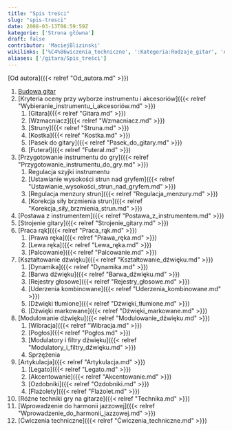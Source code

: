 ```yaml
---
title: "Spis treści"
slug: "spis-tresci"
date: 2008-03-13T06:59:59Z
kategorie: ['Strona główna']
draft: false
contributor: 'MaciejBlizinski'
wikilinks: ['%C4%86wiczenia_techniczne', ':Kategoria:Rodzaje_gitar', 'Akcentowanie', 'Artykulacja', 'Barwa_d%C5%BAwi%C4%99ku', 'D%C5%BAwi%C4%99ki_markowane', 'D%C5%BAwi%C4%99ki_t%C5%82umione', 'Dynamika', 'Fla%C5%BColet', 'Futera%C5%82', 'Gitara', 'Korekcja_si%C5%82y_brzmienia_strun', 'Kostka', 'Kszta%C5%82towanie_d%C5%BAwi%C4%99ku', 'Legato', 'Lewa_r%C4%99ka', 'Modulatory_i_filtry_d%C5%BAwi%C4%99ku', 'Modulowanie_d%C5%BAwi%C4%99ku', 'Od_autora', 'Ozdobniki', 'Palcowanie', 'Pasek_do_gitary', 'Pog%C5%82os', 'Postawa_z_instrumentem', 'Praca_r%C4%85k', 'Prawa_r%C4%99ka', 'Przygotowanie_instrumentu_do_gry', 'R%C3%B3%C5%BCne_techniki_gry_na_gitarze', 'Regulacja_menzury', 'Regulacja_szyjki_instrumentu', 'Rejestry_g%C5%82osowe', 'Sprz%C4%99%C5%BCenia', 'Strojenie_gitary', 'Struny', 'Uderzenia_kombinowane', 'Ustawianie_wysoko%C5%9Bci_strun_nad_gryfem', 'Wibracja', 'Wprowadzenie_do_harmonii_jazzowej', 'Wybieranie_instrumentu_i_akcesori%C3%B3w', 'Wzmacniacz']
aliases: ['/gitara/Spis_treści']
---
```

[Od autora]({{< relref "Od_autora.md" >}})

1.  [Budowa gitar](/kategorie/rodzaje-gitar "Kategoria Rodzaje gitar")
2.  [Kryteria oceny przy wyborze instrumentu i
    akcesoriów]({{< relref "Wybieranie_instrumentu_i_akcesoriów.md" >}})
    1.  [Gitara]({{< relref "Gitara.md" >}})
    2.  [Wzmacniacz]({{< relref "Wzmacniacz.md" >}})
    3.  [Struny]({{< relref "Struna.md" >}})
    4.  [Kostka]({{< relref "Kostka.md" >}})
    5.  [Pasek do gitary]({{< relref "Pasek_do_gitary.md" >}})
    6.  [Futerał]({{< relref "Futerał.md" >}})
3.  [Przygotowanie instrumentu do
    gry]({{< relref "Przygotowanie_instrumentu_do_gry.md" >}})
    1.  Regulacja szyjki
        instrumentu<!-- link nie odnosił się do niczego: PosixPath('Regulacja_szyjki_instrumentu.md') wants to redirect to PosixPath('Regulacja_szyjki_instrumentu.md'), but PosixPath('Regulacja_szyjki_instrumentu.md') will be deleted -->
    2.  [Ustawianie wysokości strun nad
        gryfem]({{< relref "Ustawianie_wysokości_strun_nad_gryfem.md" >}})
    3.  [Regulacja menzury strun]({{< relref "Regulacja_menzury.md" >}})
    4.  [Korekcja siły brzmienia
        strun]({{< relref "Korekcja_siły_brzmienia_strun.md" >}})
4.  [Postawa z instrumentem]({{< relref "Postawa_z_instrumentem.md" >}})
5.  [Strojenie gitary]({{< relref "Strojenie_gitary.md" >}})
6.  [Praca rąk]({{< relref "Praca_rąk.md" >}})
    1.  [Prawa ręka]({{< relref "Prawa_ręka.md" >}})
    2.  [Lewa ręka]({{< relref "Lewa_ręka.md" >}})
    3.  [Palcowanie]({{< relref "Palcowanie.md" >}})
7.  [Kształtowanie dźwięku]({{< relref "Kształtowanie_dźwięku.md" >}})
    1.  [Dynamika]({{< relref "Dynamika.md" >}})
    2.  [Barwa dźwięku]({{< relref "Barwa_dźwięku.md" >}})
    3.  [Rejestry głosowe]({{< relref "Rejestry_głosowe.md" >}})
    4.  [Uderzenia kombinowane]({{< relref "Uderzenia_kombinowane.md" >}})
    5.  [Dźwięki tłumione]({{< relref "Dźwięki_tłumione.md" >}})
    6.  [Dźwięki markowane]({{< relref "Dźwięki_markowane.md" >}})
8.  [Modulowanie dźwięku]({{< relref "Modulowanie_dźwięku.md" >}})
    1.  [Wibracja]({{< relref "Wibracja.md" >}})
    2.  [Pogłos]({{< relref "Pogłos.md" >}})
    3.  [Modulatory i filtry
        dźwięku]({{< relref "Modulatory_i_filtry_dźwięku.md" >}})
    4.  Sprzężenia<!-- link nie odnosił się do niczego: PosixPath('Sprzężenia.md') wants to redirect to PosixPath('Sprzężenia.md'), but PosixPath('Sprzężenia.md') will be deleted -->
9.  [Artykulacja]({{< relref "Artykulacja.md" >}})
    1.  [Legato]({{< relref "Legato.md" >}})
    2.  [Akcentowanie]({{< relref "Akcentowanie.md" >}})
    3.  [Ozdobniki]({{< relref "Ozdobniki.md" >}})
    4.  [Flażolety]({{< relref "Flażolet.md" >}})
10. [Różne techniki gry na
    gitarze]({{< relref "Technika.md" >}})
11. [Wprowadzenie do harmonii
    jazzowej]({{< relref "Wprowadzenie_do_harmonii_jazzowej.md" >}})
12. [Ćwiczenia techniczne]({{< relref "Ćwiczenia_techniczne.md" >}})


